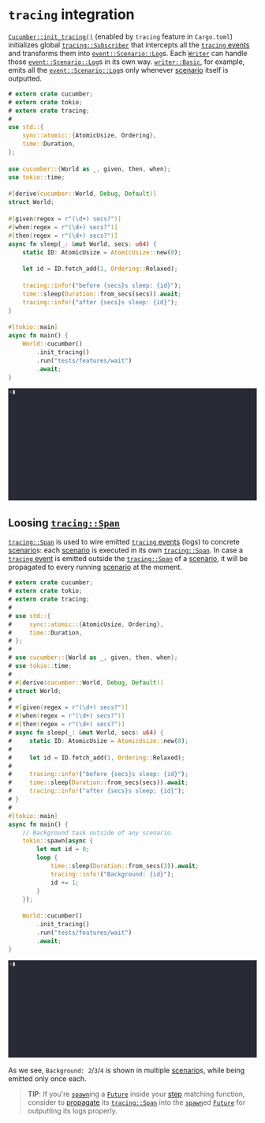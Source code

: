 `tracing` integration
=====================

[`Cucumber::init_tracing()`] (enabled by `tracing` feature in `Cargo.toml`) initializes global [`tracing::Subscriber`] that intercepts all the [`tracing` events][1] and transforms them into [`event::Scenario::Log`]s. Each [`Writer`] can handle those [`event::Scenario::Log`]s in its own way. [`writer::Basic`], for example, emits all the [`event::Scenario::Log`]s only whenever [scenario] itself is outputted.

```rust
# extern crate cucumber;
# extern crate tokio;
# extern crate tracing;
#
use std::{
    sync::atomic::{AtomicUsize, Ordering},
    time::Duration,
};

use cucumber::{World as _, given, then, when};
use tokio::time;

#[derive(cucumber::World, Debug, Default)]
struct World;

#[given(regex = r"(\d+) secs?")]
#[when(regex = r"(\d+) secs?")]
#[then(regex = r"(\d+) secs?")]
async fn sleep(_: &mut World, secs: u64) {
    static ID: AtomicUsize = AtomicUsize::new(0);

    let id = ID.fetch_add(1, Ordering::Relaxed);

    tracing::info!("before {secs}s sleep: {id}");
    time::sleep(Duration::from_secs(secs)).await;
    tracing::info!("after {secs}s sleep: {id}");
}

#[tokio::main]
async fn main() {
    World::cucumber()
        .init_tracing()
        .run("tests/features/wait")
        .await;
}
```
![record](../rec/tracing_basic_writer.gif)




## Loosing [`tracing::Span`]

[`tracing::Span`] is used to wire emitted [`tracing` events][1] (logs) to concrete [scenario]s: each [scenario] is executed in its own [`tracing::Span`]. In case a [`tracing` event][1] is emitted outside the [`tracing::Span`] of a [scenario], it will be propagated to every running [scenario] at the moment.

```rust
# extern crate cucumber;
# extern crate tokio;
# extern crate tracing;
#
# use std::{
#     sync::atomic::{AtomicUsize, Ordering},
#     time::Duration,
# };
# 
# use cucumber::{World as _, given, then, when};
# use tokio::time;
# 
# #[derive(cucumber::World, Debug, Default)]
# struct World;
# 
# #[given(regex = r"(\d+) secs?")]
# #[when(regex = r"(\d+) secs?")]
# #[then(regex = r"(\d+) secs?")]
# async fn sleep(_: &mut World, secs: u64) {
#     static ID: AtomicUsize = AtomicUsize::new(0);
# 
#     let id = ID.fetch_add(1, Ordering::Relaxed);
# 
#     tracing::info!("before {secs}s sleep: {id}");
#     time::sleep(Duration::from_secs(secs)).await;
#     tracing::info!("after {secs}s sleep: {id}");
# }
# 
#[tokio::main]
async fn main() {
    // Background task outside of any scenario.
    tokio::spawn(async {
        let mut id = 0;
        loop {
            time::sleep(Duration::from_secs(3)).await;
            tracing::info!("Background: {id}");
            id += 1;
        }
    });

    World::cucumber()
        .init_tracing()
        .run("tests/features/wait")
        .await;
}
```
![record](../rec/tracing_outside_span.gif)

As we see, `Background: 2`/`3`/`4` is shown in multiple [scenario]s, while being emitted only once each.

> __TIP__: If you're [`spawn`]ing a [`Future`] inside your [step] matching function, consider to [propagate][2] its [`tracing::Span`] into the [`spawn`]ed [`Future`] for outputting its logs properly.




[`Cucumber::init_tracing()`]: https://docs.rs/cucumber/*/cucumber/struct.Cucumber.html#method.init_tracing
[`event::Scenario::Log`]: https://docs.rs/cucumber/*/cucumber/event/enum.Scenario.html#variant.Log
[`Future`]: https://doc.rust-lang.org/stable/std/future/trait.Future.html
[`spawn`]: https://docs.rs/tokio/*/tokio/fn.spawn.html
[`tracing::Span`]: https://docs.rs/tracing/*/tracing/struct.Span.html
[`tracing::Subscriber`]: https://docs.rs/tracing/*/tracing/trait.Subscriber.html
[`Writer`]: https://docs.rs/cucumber/*/cucumber/writer/trait.Writer.html
[`writer::Basic`]: https://docs.rs/cucumber/*/cucumber/writer/struct.Basic.html
[scenario]: https://cucumber.io/docs/gherkin/reference#example
[step]: https://cucumber.io/docs/gherkin/reference#steps
[1]: https://docs.rs/tracing/*/tracing/index.html#events
[2]: https://docs.rs/tracing/*/tracing/struct.Span.html#method.enter
